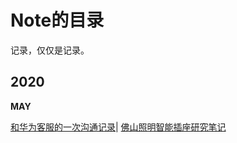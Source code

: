 # Note的目录

记录，仅仅是记录。

## 2020

**MAY**

[和华为客服的一次沟通记录](HuaweiNFCIssueReport.md)|
[佛山照明智能插座研究笔记](FSL_Mesh_Device_Hack.md)